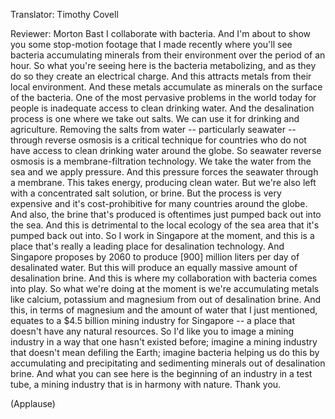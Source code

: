 

Translator: Timothy Covell

Reviewer: Morton Bast
I collaborate with bacteria.
And I&#39;m about to show you
some stop-motion footage that I made recently
where you&#39;ll see bacteria accumulating minerals
from their environment
over the period of an hour.
So what you&#39;re seeing here
is the bacteria metabolizing,
and as they do so
they create an electrical charge.
And this attracts metals
from their local environment.
And these metals accumulate as minerals
on the surface of the bacteria.
One of the most pervasive problems
in the world today for people
is inadequate access
to clean drinking water.
And the desalination process
is one where we take out salts.
We can use it for drinking and agriculture.
Removing the salts from water --
particularly seawater --
through reverse osmosis
is a critical technique
for countries who do not have access to clean drinking water
around the globe.
So seawater reverse osmosis
is a membrane-filtration technology.
We take the water from the sea
and we apply pressure.
And this pressure forces the seawater
through a membrane.
This takes energy,
producing clean water.
But we&#39;re also left with a concentrated salt solution, or brine.
But the process is very expensive
and it&#39;s cost-prohibitive for many countries around the globe.
And also, the brine that&#39;s produced
is oftentimes just pumped back out into the sea.
And this is detrimental to the local ecology
of the sea area that it&#39;s pumped back out into.
So I work in Singapore at the moment,
and this is a place that&#39;s really a leading place
for desalination technology.
And Singapore proposes by 2060
to produce [900] million liters per day
of desalinated water.
But this will produce an equally massive amount
of desalination brine.
And this is where my collaboration with bacteria comes into play.
So what we&#39;re doing at the moment
is we&#39;re accumulating metals
like calcium, potassium and magnesium
from out of desalination brine.
And this, in terms of magnesium
and the amount of water that I just mentioned,
equates to a $4.5 billion
mining industry for Singapore --
a place that doesn&#39;t have any natural resources.
So I&#39;d like you to image a mining industry
in a way that one hasn&#39;t existed before;
imagine a mining industry
that doesn&#39;t mean defiling the Earth;
imagine bacteria helping us do this
by accumulating and precipitating
and sedimenting minerals
out of desalination brine.
And what you can see here
is the beginning of an industry in a test tube,
a mining industry that is in harmony with nature.
Thank you.

(Applause)

